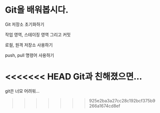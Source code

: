 # Git을 배워봅시다.

Git 저장소 초기화하기

작업 영역, 스테이징 영역 그리고 커밋

로컬, 원격 저장소 사용하기

push, pull 명령어 사용하기

<<<<<<< HEAD
Git과 친해졌으면...
=======
git은 너모 어려워...
>>>>>>> 925e2ba3a27cc28c192bcf375b9266a1674cd8ef
